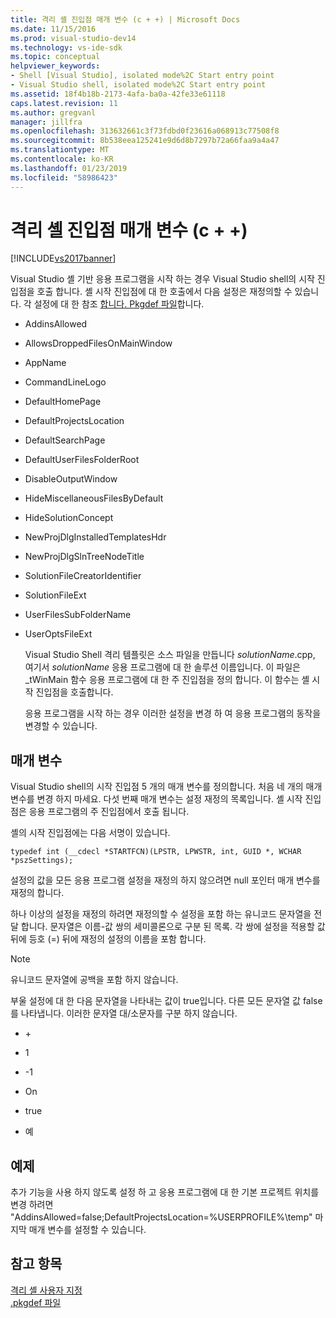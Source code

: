 ```yaml
---
title: 격리 셸 진입점 매개 변수 (c + +) | Microsoft Docs
ms.date: 11/15/2016
ms.prod: visual-studio-dev14
ms.technology: vs-ide-sdk
ms.topic: conceptual
helpviewer_keywords:
- Shell [Visual Studio], isolated mode%2C Start entry point
- Visual Studio shell, isolated mode%2C Start entry point
ms.assetid: 18f4b18b-2173-4afa-ba0a-42fe33e61118
caps.latest.revision: 11
ms.author: gregvanl
manager: jillfra
ms.openlocfilehash: 313632661c3f73fdbd0f23616a068913c77508f8
ms.sourcegitcommit: 8b538eea125241e9d6d8b7297b72a66faa9a4a47
ms.translationtype: MT
ms.contentlocale: ko-KR
ms.lasthandoff: 01/23/2019
ms.locfileid: "58986423"
---
```

# <a name="isolated-shell-entry-point-parameters-c"></a>격리 셸 진입점 매개 변수 (c + +)
[!INCLUDE[vs2017banner](../includes/vs2017banner.md)]

Visual Studio 셸 기반 응용 프로그램을 시작 하는 경우 Visual Studio shell의 시작 진입점을 호출 합니다. 셸 시작 진입점에 대 한 호출에서 다음 설정은 재정의할 수 있습니다. 각 설정에 대 한 참조 [합니다. Pkgdef 파일](../extensibility/modifying-the-isolated-shell-by-using-the-dot-pkgdef-file.md)합니다.  
  
- AddinsAllowed  
  
- AllowsDroppedFilesOnMainWindow  
  
- AppName  
  
- CommandLineLogo  
  
- DefaultHomePage  
  
- DefaultProjectsLocation  
  
- DefaultSearchPage  
  
- DefaultUserFilesFolderRoot  
  
- DisableOutputWindow  
  
- HideMiscellaneousFilesByDefault  
  
- HideSolutionConcept  
  
- NewProjDlgInstalledTemplatesHdr  
  
- NewProjDlgSlnTreeNodeTitle  
  
- SolutionFileCreatorIdentifier  
  
- SolutionFileExt  
  
- UserFilesSubFolderName  
  
- UserOptsFileExt  
  
  Visual Studio Shell 격리 템플릿은 소스 파일을 만듭니다 *solutionName*.cpp, 여기서 *solutionName* 응용 프로그램에 대 한 솔루션 이름입니다. 이 파일은 _tWinMain 함수 응용 프로그램에 대 한 주 진입점을 정의 합니다. 이 함수는 셸 시작 진입점을 호출합니다.  
  
  응용 프로그램을 시작 하는 경우 이러한 설정을 변경 하 여 응용 프로그램의 동작을 변경할 수 있습니다.  
  
## <a name="parameters"></a>매개 변수  
 Visual Studio shell의 시작 진입점 5 개의 매개 변수를 정의합니다. 처음 네 개의 매개 변수를 변경 하지 마세요. 다섯 번째 매개 변수는 설정 재정의 목록입니다. 셸 시작 진입점은 응용 프로그램의 주 진입점에서 호출 됩니다.  
  
 셸의 시작 진입점에는 다음 서명이 있습니다.  
  
```  
typedef int (__cdecl *STARTFCN)(LPSTR, LPWSTR, int, GUID *, WCHAR *pszSettings);  
```  
  
 설정의 값을 모든 응용 프로그램 설정을 재정의 하지 않으려면 null 포인터 매개 변수를 재정의 합니다.  
  
 하나 이상의 설정을 재정의 하려면 재정의할 수 설정을 포함 하는 유니코드 문자열을 전달 합니다. 문자열은 이름-값 쌍의 세미콜론으로 구분 된 목록. 각 쌍에 설정을 적용할 값 뒤에 등호 (=) 뒤에 재정의 설정의 이름을 포함 합니다.  
  
> [!NOTE]
>  유니코드 문자열에 공백을 포함 하지 않습니다.  
  
 부울 설정에 대 한 다음 문자열을 나타내는 값이 true입니다. 다른 모든 문자열 값 false를 나타냅니다. 이러한 문자열 대/소문자를 구분 하지 않습니다.  
  
-   \+  
  
-   1  
  
-   -1  
  
-   On  
  
-   true  
  
-   예  
  
## <a name="example"></a>예제  
 추가 기능을 사용 하지 않도록 설정 하 고 응용 프로그램에 대 한 기본 프로젝트 위치를 변경 하려면 "AddinsAllowed=false;DefaultProjectsLocation=%USERPROFILE%\temp" 마지막 매개 변수를 설정할 수 있습니다.  
  
## <a name="see-also"></a>참고 항목  
 [격리 셸 사용자 지정](../extensibility/customizing-the-isolated-shell.md)   
 [.pkgdef 파일](../extensibility/modifying-the-isolated-shell-by-using-the-dot-pkgdef-file.md)
